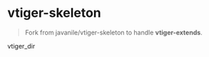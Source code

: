 # vtiger-skeleton

> Fork from javanile/vtiger-skeleton to handle **vtiger-extends**.







vtiger_dir




